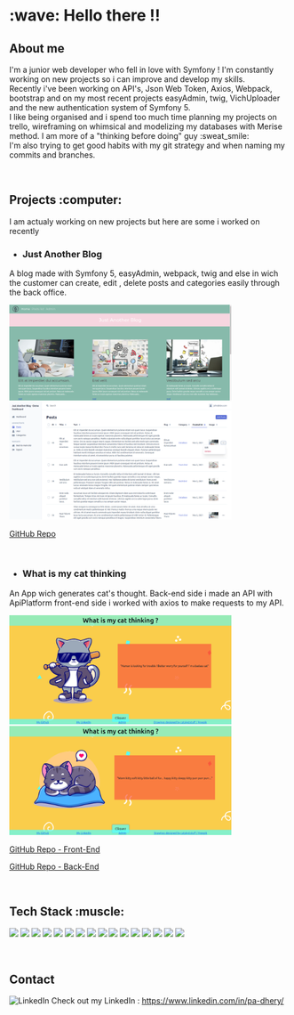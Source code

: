 
<h1> :wave: Hello there !! </h1>
<h2>About me</h2>
<p>
I'm a junior web developer who fell in love with Symfony ! I'm constantly working on new projects so i can improve and develop my skills.<br/> Recently i've been working on API's, Json Web Token, Axios, Webpack, bootstrap and on my most recent projects easyAdmin, twig, VichUploader and the new authentication system of Symfony 5.<br/>
I like being organised and i spend too much time planning my projects on trello, wireframing on whimsical and modelizing my databases with Merise method. I am more of a "thinking before doing" guy :sweat_smile: <br/>
I'm also trying to get good habits with my git strategy and when naming my commits and branches.
</p><br/>
  
<h2>Projects :computer:</h2>
<p>I am actualy working on new projects but here are some i worked on recently</p>

- <h3>Just Another Blog</h3>
<p align="center">
  <p>A blog made with Symfony 5, easyAdmin, webpack, twig and else in wich the customer can create, edit , delete posts and categories easily through the back office.</p>
  <a href="https://github.com/ZK9XW3/just-another-blog">
    <img width="400" src="https://github.com/ZK9XW3/just-another-blog/blob/main/public/img/thumbnails/homepage-top.png" />
    <img width="400" src="https://github.com/ZK9XW3/just-another-blog/blob/main/public/img/thumbnails/bo-admin-posts.png" />
    <p>GitHub Repo</p>
  </a>
</p><br/>

- <h3>What is my cat thinking</h3>
<p align="center">
  <p>An App wich generates cat's thought. Back-end side i made an API with ApiPlatform front-end side i worked with axios to make requests to my API.</p>
  <a href="https://github.com/ZK9XW3/my-cat-is-thinking-front">
    <img width="400" src="https://github.com/ZK9XW3/my-cat-is-thinking-front/blob/main/assets/img/thumbnails/my-cat-is-thinking-homepage.png" />
    <img width="400" src="https://github.com/ZK9XW3/my-cat-is-thinking-front/blob/main/assets/img/thumbnails/my-cat-is-thinking-sleep.png" />
    <p>GitHub Repo - Front-End</p>
  </a>
  <a href="https://github.com/ZK9XW3/my-cat-is-thinking">GitHub Repo - Back-End</a>
</p>
<br/>

<h2>Tech Stack :muscle:</h2>
<p>
  <img width="50" src="https://cdn.icon-icons.com/icons2/2415/PNG/512/symfony_original_logo_icon_146327.png">
  <img width="50" src="https://cdn.icon-icons.com/icons2/2415/PNG/512/git_original_wordmark_logo_icon_146510.png">
  <img width="50" src="https://cdn.icon-icons.com/icons2/2108/PNG/512/php_icon_130857.png">
  <img width="50" src="https://cdn.icon-icons.com/icons2/2108/PNG/512/javascript_icon_130900.png">
  <img width="50" src="https://cdn.icon-icons.com/icons2/1/PNG/256/social_html5_html_71.png">
  <img width="50" src="https://cdn.icon-icons.com/icons2/512/PNG/512/css3-01_icon-icons.com_50918.png">
  <img width="50" src="https://cdn.icon-icons.com/icons2/2415/PNG/512/mysql_original_wordmark_logo_icon_146417.png">
  <img width="70" src="https://cdn.icon-icons.com/icons2/2699/PNG/512/axios_logo_icon_168546.png">
  <img width="50" src="https://cdn.icon-icons.com/icons2/2415/PNG/512/bootstrap_plain_wordmark_logo_icon_146620.png">
  <img width="50" src="https://cdn.icon-icons.com/icons2/3053/PNG/512/postman_macos_bigsur_icon_189815.png">
  <img width="50" src="https://encrypted-tbn0.gstatic.com/images?q=tbn:ANd9GcT5v5I5jJPlCR3x26Z7KhCSNqThWrjm_UrwEoIJJSo7Zcj4C2ugwobsNSbw2ovQ7yB3w7k&usqp=CAU">
  <img width="50" src="https://cdn.icon-icons.com/icons2/46/PNG/128/linux_penguin_animal_9362.png">
  <img width="50" src="https://cdn.icon-icons.com/icons2/2107/PNG/512/file_type_sass_icon_130182.png">
  <img width="50" src="https://cdn.icon-icons.com/icons2/2415/PNG/512/webpack_original_logo_icon_146300.png">
  <img width="50" src="https://cdn.icon-icons.com/icons2/2415/PNG/512/doctrine_plain_wordmark_logo_icon_146549.png">
  <img width="50" src="https://cdn.icon-icons.com/icons2/2699/PNG/512/mariadb_logo_icon_168996.png">
</p>



<br />
<p>
  <h2>Contact</h2>
  
<img src="https://cdn-icons-png.flaticon.com/512/61/61109.png" alt="LinkedIn" width="15">  Check out my LinkedIn :  https://www.linkedin.com/in/pa-dhery/
</p>



